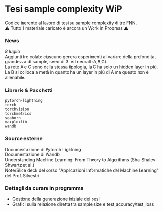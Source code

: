 # Tesi sample complexity WiP

Codice inerente al lavoro di tesi su sample complexity di tre FNN. <br>
⚠️ Tutto il materiale caricato è ancora un Work in Progress ⚠️

### News
_8 luglio_ <br>
Aggiunti tre colab: ciascuno genera esperimenti al variare della profondità, grandezza di sample, seed di 3 reti neurali (A,B,C). <br>
La rete A e C sono della stessa tipologia, la C ha solo un hidden layer in più. La B si colloca a metà in quanto ha un layer in più di A ma questo non è allenabile.

### Librerie & Pacchetti
    pytorch-lightning 
    torch
    torchvision
    torchmetrics
    seaborn
    matplotlib
    wandb

### Source esterne
Documentazione di Pytorch Lightning <br>
Documentazione di Wandb<br>
Understanding Machine Learning: From Theory to Algorithms (Shai Shalev-Shwartz et al.)<br>
Note/Slide deck del corso "Applicazioni Informatiche del Machine Learning" del Prof. Silvestri

### Dettagli da curare in programma
- Gestione della generazione iniziale dei pesi
- Grafici sulla relazione diretta tra sample size e test_accuracy/test_loss
